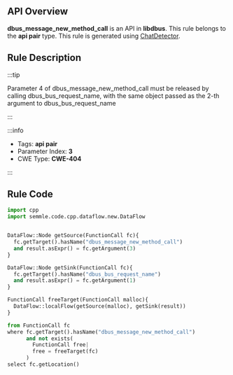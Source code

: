 ---
---


## API Overview
**dbus_message_new_method_call** is an API in **libdbus**. This rule belongs to the **api pair** type. This rule is generated using [ChatDetector](../../tools/ChatDetector).
## Rule Description

:::tip

Parameter 4 of dbus_message_new_method_call must be released by calling dbus_bus_request_name, with the same object passed as the 2-th argument to dbus_bus_request_name

:::

:::info

- Tags: **api pair**
- Parameter Index: **3**
- CWE Type: **CWE-404**

:::

## Rule Code
```python
import cpp
import semmle.code.cpp.dataflow.new.DataFlow


DataFlow::Node getSource(FunctionCall fc){
  fc.getTarget().hasName("dbus_message_new_method_call")
  and result.asExpr() = fc.getArgument(3)
}

DataFlow::Node getSink(FunctionCall fc){
  fc.getTarget().hasName("dbus_bus_request_name")
  and result.asExpr() = fc.getArgument(1)
}

FunctionCall freeTarget(FunctionCall malloc){
  DataFlow::localFlow(getSource(malloc), getSink(result))
}

from FunctionCall fc
where fc.getTarget().hasName("dbus_message_new_method_call")
      and not exists(
        FunctionCall free| 
        free = freeTarget(fc)
      )
select fc.getLocation()
```